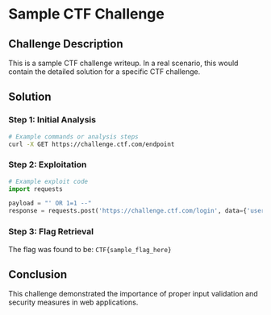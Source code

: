 # Sample CTF Challenge

## Challenge Description

This is a sample CTF challenge writeup. In a real scenario, this would contain the detailed solution for a specific CTF challenge.

## Solution

### Step 1: Initial Analysis

```bash
# Example commands or analysis steps
curl -X GET https://challenge.ctf.com/endpoint
```

### Step 2: Exploitation

```python
# Example exploit code
import requests

payload = "' OR 1=1 --"
response = requests.post('https://challenge.ctf.com/login', data={'username': payload, 'password': 'test'})
```

### Step 3: Flag Retrieval

The flag was found to be: `CTF{sample_flag_here}`

## Conclusion

This challenge demonstrated the importance of proper input validation and security measures in web applications.